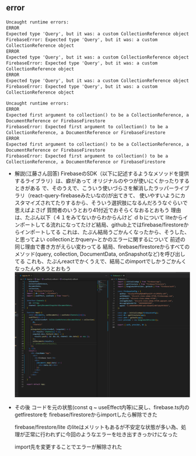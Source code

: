## error

```
Uncaught runtime errors:
ERROR
Expected type 'Query', but it was: a custom CollectionReference object
FirebaseError: Expected type 'Query', but it was: a custom CollectionReference object
ERROR
Expected type 'Query', but it was: a custom CollectionReference object
FirebaseError: Expected type 'Query', but it was: a custom CollectionReference object
ERROR
Expected type 'Query', but it was: a custom CollectionReference object
FirebaseError: Expected type 'Query', but it was: a custom CollectionReference object
```

```
Uncaught runtime errors:
ERROR
Expected first argument to collection() to be a CollectionReference, a DocumentReference or FirebaseFirestore
FirebaseError: Expected first argument to collection() to be a CollectionReference, a DocumentReference or FirebaseFirestore
ERROR
Expected first argument to collection() to be a CollectionReference, a DocumentReference or FirebaseFirestore
FirebaseError: Expected first argument to collection() to be a CollectionReference, a DocumentReference or FirebaseFirestore
```
- 解説(江藤さん回答)
    FirebaseのSDK（以下に記述するようなメソッドを提供するライブラリ）は、癖があって
    オリジナルのやつが使いにくかったりするときがある
    で、そのうえで、こういう使いづらさを解消したラッパーライブラリ（react-query-firebaseみたいなの)が出てきて、
    使いやすいようにカスタマイズされてたりするから、そういう選択肢になるんだろうなぐらいで思えばよさげ
    質問者のいうとおり41付近でおそらくなおるとおもう
    理由は、たぶん以下（４１をみてないからわからんけど
    ｄｂについて
    liteからインポートしてる流れになってたけど結局、github上ではfirebase/firestoreからインポートしてる
    これは、たぶん結局うごかんくなったから、そうした、と思ってよい
    collectionとかquery~とかのエラーに関するについて
    前述の同じ理由で書き方がえらい変わってる
    結局、firebase/firestoreからすべてのメソッド(query, collection, DocumentData, onSnapshotなど)を呼び出してる
    これも、たぶんreactでかくうえで、結局このimportでしかうごかんくなったんやろうとおもう
    ![alt text](image-11.png)

- その後
    コードを元の状態(const q ~   useEffect内等)に戻し、firebase.ts内のgetfirestoreを
    firebase/firestoreからimportしたら解除できた

    firebase/firestore/lite のliteはメリットもあるが不安定な状態が多い為、処理が正常に行われずに今回のようなエラーを吐き出すきっかけになった

    import先を変更することでエラーが解除された